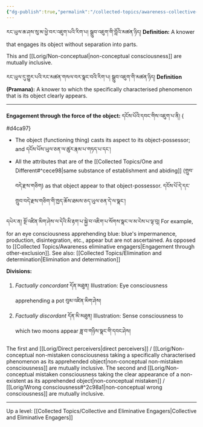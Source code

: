 ```yaml
---
{"dg-publish":true,"permalink":"/collected-topics/awareness-collective-engagers/"}
---
```


རང་ཡུལ་ཆ་ཤས་སུ་མ་ཕྱེ་བར་འཇུག་པའི་རིག་པ། སྒྲུབ་འཇུག་གི་བློའི་མཚན་ཉིད།
**Definition:** A knower that engages its object without separation into parts.

This and [[Lorig/Non-conceptual\|non-conceptual consciousness]] are mutually inclusive.

རང་ཡུལ་དུ་གྱུར་པའི་རང་མཚན་གསལ་བར་སྣང་བའི་རིག་པ། སྒྲུབ་འཇུག་གི་མཚན་ཉིད།
**Definition (Pramana):** A knower to which the specifically characterised phenomenon that is its object clearly appears.

---
**Engagement through the force of the object:** དངོས་པོའི་དབང་གིས་འཇུག་པ་ནི།
{ #d4ca97}

- The object (functioning thing) casts its aspect to its object-possessor; and
  དངོས་པོས་ཡུལ་ཅན་ལ་ཚུར་རྣམ་པ་གཏད་པ་དང་།
- All the attributes that are of the [[Collected Topics/One and Different#^cece98\|same substance of establishment and abiding]] (གྲུབ་བདེ་རྫས་གཅིག) as that object appear to that object-possessor. དངོས་པོ་དེ་དང་གྲུབ་བདེ་རྫས་གཅིག་གི་ཁྱད་ཆོས་ཐམས་ཅད་ཡུལ་ཅན་དེ་ལ་སྣང་།

དཔེར་ན། སྔོ་འཛིན་མིག་ཤེས་ལ་དེའི་མི་རྟག་པ་སྐྱེ་བ་འཇིག་པ་སོགས་སྣང་ལ་མ་ངེས་པ་ལྟ་བུ།
For example, for an eye consciousness apprehending blue: blue's impermanence, production, disintegration, etc., appear but are not ascertained.
As opposed to [[Collected Topics/Awareness eliminative engagers\|Engagement through other-exclusion]].
See also: [[Collected Topics/Elimination and determination\|Elimination and determination]]

**Divisions:**
1. *Factually concordant* དོན་མཐུན།
   Illustration: Eye consciousness apprehending a pot བུམ་འཛིན་མིག་ཤེས།
2. *Factually discordant* དོན་མི་མཐུན།
   Illustration: Sense consciousness to which two moons appear ཟླ་བ་གཉིས་སྣང་གི་དབང་ཤེས།

The first and [[Lorig/Direct perceivers\|direct perceivers]] / [[Lorig/Non-conceptual non-mistaken consciousness taking a specifically characterised phenomenon as its apprehended object\|non-conceptual non-mistaken consciousness]] are mutually inclusive.
The second and [[Lorig/Non-conceptual mistaken consciousness taking the clear appearance of a non-existent as its apprehended object\|non-conceptual mistaken]] / [[Lorig/Wrong consciousness#^2c98a1\|non-conceptual wrong consciousness]] are mutually inclusive.

---
Up a level: [[Collected Topics/Collective and Eliminative Engagers\|Collective and Eliminative Engagers]]